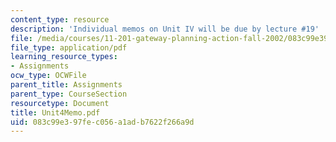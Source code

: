 ```yaml
---
content_type: resource
description: 'Individual memos on Unit IV will be due by lecture #19'
file: /media/courses/11-201-gateway-planning-action-fall-2002/083c99e397fec056a1adb7622f266a9d_Unit4Memo.pdf
file_type: application/pdf
learning_resource_types:
- Assignments
ocw_type: OCWFile
parent_title: Assignments
parent_type: CourseSection
resourcetype: Document
title: Unit4Memo.pdf
uid: 083c99e3-97fe-c056-a1ad-b7622f266a9d
---
```

